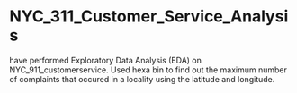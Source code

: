 # NYC_311_Customer_Service_Analysis
have performed Exploratory Data Analysis (EDA) on NYC_911_customerservice. Used hexa bin to find out the maximum number of complaints that occured in a locality using the latitude and longitude.
